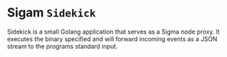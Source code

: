 # Sigam `Sidekick`

Sidekick is a small Golang application that serves as a Sigma node proxy. It executes the binary specified and will forward incoming events as a JSON stream to the programs standard input.